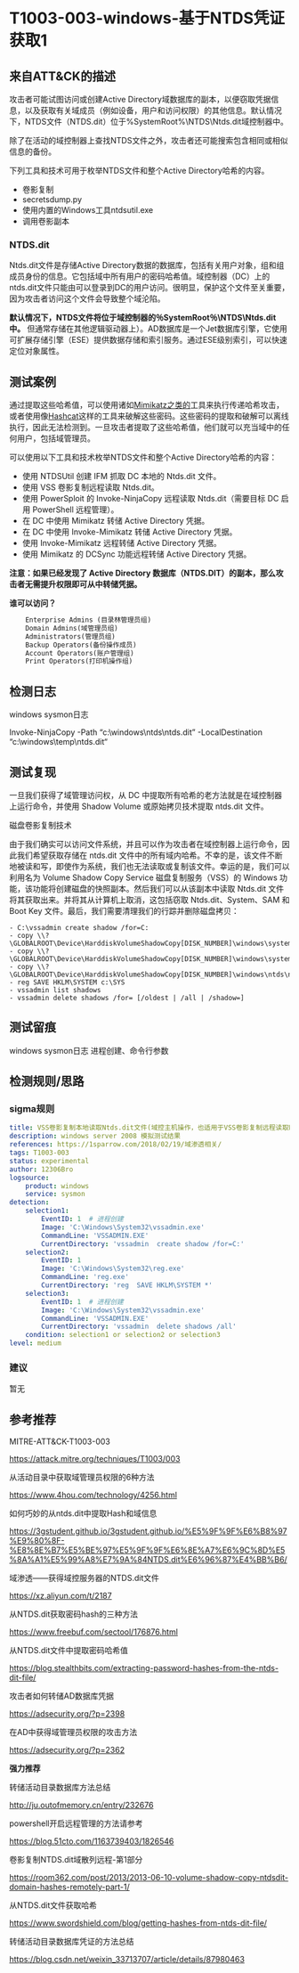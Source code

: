 # T1003-003-windows-基于NTDS凭证获取1

## 来自ATT&CK的描述

攻击者可能试图访问或创建Active Directory域数据库的副本，以便窃取凭据信息，以及获取有关域成员（例如设备，用户和访问权限）的其他信息。默认情况下，NTDS文件（NTDS.dit）位于%SystemRoot%\NTDS\Ntds.dit域控制器中。

除了在活动的域控制器上查找NTDS文件之外，攻击者还可能搜索包含相同或相似信息的备份。

下列工具和技术可用于枚举NTDS文件和整个Active Directory哈希的内容。
- 卷影复制
- secretsdump.py
- 使用内置的Windows工具ntdsutil.exe
- 调用卷影副本

### NTDS.dit

Ntds.dit文件是存储Active Directory数据的数据库，包括有关用户对象，组和组成员身份的信息。它包括域中所有用户的密码哈希值。域控制器（DC）上的ntds.dit文件只能由可以登录到DC的用户访问。很明显，保护这个文件至关重要，因为攻击者访问这个文件会导致整个域沦陷。

**默认情况下，NTDS文件将位于域控制器的％SystemRoot％\NTDS\Ntds.dit中。** 但通常存储在其他逻辑驱动器上）。AD数据库是一个Jet数据库引擎，它使用可扩展存储引擎（ESE）提供数据存储和索引服务。通过ESE级别索引，可以快速定位对象属性。

## 测试案例

通过提取这些哈希值，可以使用诸如[Mimikatz之类的](https://github.com/gentilkiwi/mimikatz)工具来执行传递哈希攻击，或者使用像[Hashcat](https://hashcat.net/hashcat/)这样的工具来破解这些密码。这些密码的提取和破解可以离线执行，因此无法检测到。一旦攻击者提取了这些哈希值，他们就可以充当域中的任何用户，包括域管理员。

可以使用以下工具和技术枚举NTDS文件和整个Active Directory哈希的内容：

- 使用 NTDSUtil 创建 IFM 抓取 DC 本地的 Ntds.dit 文件。
- 使用 VSS 卷影复制远程读取 Ntds.dit。
- 使用 PowerSploit 的 Invoke-NinjaCopy 远程读取 Ntds.dit（需要目标 DC 启用 PowerShell 远程管理）。
- 在 DC 中使用 Mimikatz 转储 Active Directory 凭据。
- 在 DC 中使用 Invoke-Mimikatz 转储 Active Directory 凭据。
- 使用 Invoke-Mimikatz 远程转储 Active Directory 凭据。
- 使用 Mimikatz 的 DCSync 功能远程转储 Active Directory 凭据。

**注意：如果已经发现了 Active Directory 数据库（NTDS.DIT）的副本，那么攻击者无需提升权限即可从中转储凭据。**

**谁可以访问？**

```1
    Enterprise Admins (目录林管理员组)
    Domain Admins(域管理员组)
    Administrators(管理员组)
    Backup Operators(备份操作成员)
    Account Operators(账户管理组)
    Print Operators(打印机操作组)
```

## 检测日志

windows sysmon日志

 Invoke-NinjaCopy -Path “c:\windows\ntds\ntds.dit” -LocalDestination “c:\windows\temp\ntds.dit“

## 测试复现

一旦我们获得了域管理访问权，从 DC 中提取所有哈希的老方法就是在域控制器上运行命令，并使用 Shadow Volume 或原始拷贝技术提取 ntds.dit 文件。

 磁盘卷影复制技术

由于我们确实可以访问文件系统，并且可以作为攻击者在域控制器上运行命令，因此我们希望获取存储在 ntds.dit 文件中的所有域内哈希。不幸的是，该文件不断地被读和写，即使作为系统，我们也无法读取或复制该文件。幸运的是，我们可以利用名为 Volume Shadow Copy Service 磁盘复制服务（VSS）的 Windows 功能，该功能将创建磁盘的快照副本。然后我们可以从该副本中读取 Ntds.dit 文件将其获取出来。并将其从计算机上取消，这包括窃取 Ntds.dit、System、SAM 和 Boot Key 文件。最后，我们需要清理我们的行踪并删除磁盘拷贝：

```dos
- C:\vssadmin create shadow /for=C:
- copy \\?\GLOBALROOT\Device\HarddiskVolumeShadowCopy[DISK_NUMBER]\windows\system32\config\SYSTEM
- copy \\?\GLOBALROOT\Device\HarddiskVolumeShadowCopy[DISK_NUMBER]\windows\system32\config\SAM
- copy \\?\GLOBALROOT\Device\HarddiskVolumeShadowCopy[DISK_NUMBER]\windows\ntds\ntds.dit
- reg SAVE HKLM\SYSTEM c:\SYS
- vssadmin list shadows
- vssadmin delete shadows /for= [/oldest | /all | /shadow=]
```

## 测试留痕

windows sysmon日志 进程创建、命令行参数

## 检测规则/思路

### sigma规则

```yml
title: VSS卷影复制本地读取Ntds.dit文件(域控主机操作，也适用于VSS卷影复制远程读取Ntds.dit文件)
description: windows server 2008 模拟测试结果
references: https://1sparrow.com/2018/02/19/域渗透相关/
tags: T1003-003
status: experimental
author: 12306Bro
logsource:
    product: windows
    service: sysmon
detection:
    selection1:
        EventID: 1  # 进程创建
        Image: 'C:\Windows\System32\vssadmin.exe'
        CommandLine: 'VSSADMIN.EXE'
        CurrentDirectory: 'vssadmin  create shadow /for=C:'
    selection2:
        EventID: 1
        Image: 'C:\Windows\System32\reg.exe'
        CommandLine: 'reg.exe'
        CurrentDirectory: 'reg  SAVE HKLM\SYSTEM *'
    selection3:
        EventID: 1  # 进程创建
        Image: 'C:\Windows\System32\vssadmin.exe'
        CommandLine: 'VSSADMIN.EXE'
        CurrentDirectory: 'vssadmin  delete shadows /all'
    condition: selection1 or selection2 or selection3
level: medium
```

### 建议

暂无

## 参考推荐

MITRE-ATT&CK-T1003-003

<https://attack.mitre.org/techniques/T1003/003>

从活动目录中获取域管理员权限的6种方法

<https://www.4hou.com/technology/4256.html>

如何巧妙的从ntds.dit中提取Hash和域信息

<https://3gstudent.github.io/3gstudent.github.io/%E5%9F%9F%E6%B8%97%E9%80%8F-%E8%8E%B7%E5%BE%97%E5%9F%9F%E6%8E%A7%E6%9C%8D%E5%8A%A1%E5%99%A8%E7%9A%84NTDS.dit%E6%96%87%E4%BB%B6/>

域渗透——获得域控服务器的NTDS.dit文件

<https://xz.aliyun.com/t/2187>

从NTDS.dit获取密码hash的三种方法

<https://www.freebuf.com/sectool/176876.html>

从NTDS.dit文件中提取密码哈希值

<https://blog.stealthbits.com/extracting-password-hashes-from-the-ntds-dit-file/>

攻击者如何转储AD数据库凭据

<https://adsecurity.org/?p=2398>

在AD中获得域管理员权限的攻击方法

<https://adsecurity.org/?p=2362>

**强力推荐**

转储活动目录数据库方法总结

<http://ju.outofmemory.cn/entry/232676>

powershell开启远程管理的方法请参考

<https://blog.51cto.com/1163739403/1826546>

卷影复制NTDS.dit域散列远程-第1部分

<https://room362.com/post/2013/2013-06-10-volume-shadow-copy-ntdsdit-domain-hashes-remotely-part-1/>

从NTDS.dit文件获取哈希

<https://www.swordshield.com/blog/getting-hashes-from-ntds-dit-file/>

转储活动目录数据库凭证的方法总结

<https://blog.csdn.net/weixin_33713707/article/details/87980463>
